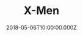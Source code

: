 ---
title: "X-Men"
year: 2000
date: 2018-05-06T10:00:00.000Z
permalink: /almanac/movies/2018-05-06-x-men/index.html
rating: 3
tmdbid: 447399
---